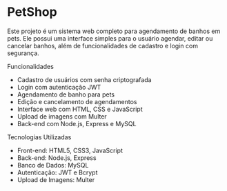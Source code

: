 #  PetShop

Este projeto é um sistema web completo para agendamento de banhos em pets. Ele possui uma interface simples para o usuário agendar, editar ou cancelar banhos, além de funcionalidades de cadastro e login com segurança.

Funcionalidades
- Cadastro de usuários com senha criptografada
- Login com autenticação JWT
- Agendamento de banho para pets
- Edição e cancelamento de agendamentos
- Interface web com HTML, CSS e JavaScript
- Upload de imagens com Multer
- Back-end com Node.js, Express e MySQL

Tecnologias Utilizadas
- Front-end: HTML5, CSS3, JavaScript
- Back-end: Node.js, Express
- Banco de Dados: MySQL
- Autenticação: JWT e Bcrypt
- Upload de Imagens: Multer
